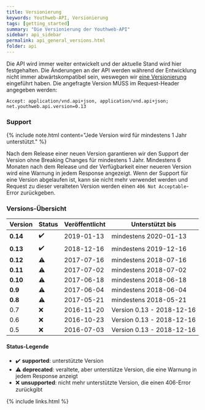 ```yaml
---
title: Versionierung
keywords: Youthweb-API, Versionierung
tags: [getting_started]
summary: "Die Versionierung der Youthweb-API"
sidebar: api_sidebar
permalink: api_general_versions.html
folder: api
---
```


Die API wird immer weiter entwickelt und der aktuelle Stand wird hier festgehalten. Die Änderungen an der API werden während der Entwicklung nicht immer abwärtskompatibel sein, weswegen wir [eine Versionierung](http://semver.org/) eingeführt haben. Die angefragte Version MUSS im Request-Header angegeben werden:

`Accept: application/vnd.api+json, application/vnd.api+json; net.youthweb.api.version=0.13`

### Support

{% include note.html content="Jede Version wird für mindestens 1 Jahr unterstützt." %}

Nach dem Release einer neuen Version garantieren wir den Support der Version ohne Breaking Changes für mindestens 1 Jahr. Mindestens 6 Monaten nach dem Release und der Verfügbarkeit einer neueren Version wird eine Warnung in jedem Response angezeigt. Wenn der Support für eine Version abgelaufen ist, kann sie nicht mehr verwendet werden und Request zu dieser veralteten Version werden einen `406 Not Acceptable`-Error zurückgeben.

### Versions-Übersicht

| Version      | Status             | Veröffentlicht | Unterstützt bis           |
|--------------|--------------------|----------------|---------------------------|
| **0.14**     | :heavy_check_mark: | 2019-01-13     | mindestens 2020-01-13     |
| **0.13**     | :heavy_check_mark: | 2018-12-16     | mindestens 2019-12-16     |
| **0.12**     | :warning:          | 2017-07-16     | mindestens 2018-07-16     |
| **0.11**     | :warning:          | 2017-07-02     | mindestens 2018-07-02     |
| **0.10**     | :warning:          | 2017-06-18     | mindestens 2018-06-18     |
| **0.9**      | :warning:          | 2017-06-04     | mindestens 2018-06-04     |
| **0.8**      | :warning:          | 2017-05-21     | mindestens 2018-05-21     |
| 0.7          | :x:                | 2016-11-20     | Version 0.13 - 2018-12-16 |
| 0.6          | :x:                | 2016-10-23     | Version 0.13 - 2018-12-16 |
| 0.5          | :x:                | 2016-07-03     | Version 0.13 - 2018-12-16 |

#### Status-Legende

- :heavy_check_mark: **supported**: unterstützte Version
- :warning: **deprecated**: veraltete, aber unterstütze Version, die eine Warnung in jedem Response anzeigt
- :x: **unsupported**: nicht mehr unterstützte Version, die einen 406-Error zurückgibt

{% include links.html %}
